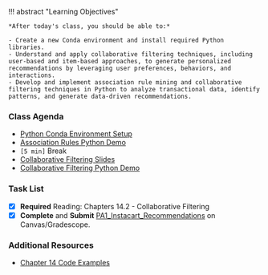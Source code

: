 !!! abstract "Learning Objectives"

    *After today's class, you should be able to:*
    
    - Create a new Conda environment and install required Python libraries.
    - Understand and apply collaborative filtering techniques, including user-based and item-based approaches, to generate personalized recommendations by leveraging user preferences, behaviors, and interactions.
    - Develop and implement association rule mining and collaborative filtering techniques in Python to analyze transactional data, identify patterns, and generate data-driven recommendations.

### Class Agenda

- [Python Conda Environment Setup](../resources/python/cl_cheatsheet.md)
- [Association Rules Python Demo](https://github.com/dcyoung23/msba511/tree/main/resources/demos/1_assocation_rules_starter.ipynb)
- `[5 min]` Break
- [Collaborative Filtering Slides](https://github.com/dcyoung23/msba511/blob/main/lectures/2_Collaborative_Filtering.pdf)
- [Collaborative Filtering Python Demo](https://github.com/dcyoung23/msba511/tree/main/resources/demos/2_collaborative_filtering_starter.ipynb)

### Task List

- [x] **Required** Reading: Chapters 14.2 - Collaborative Filtering
- [x] **Complete** and **Submit** [PA1_Instacart_Recommendations](https://github.com/dcyoung23/msba511/tree/main/assignments/programming/PA1_Instacart_Recommendations) on Canvas/Gradescope.

### Additional Resources

- [Chapter 14 Code Examples](../resources/textbook/ch14_code_examples.md)